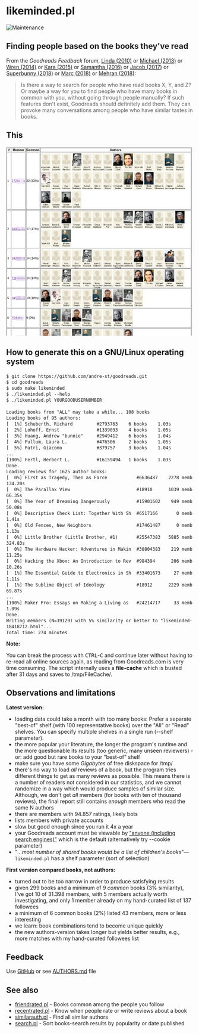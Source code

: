 # likeminded.pl

![Maintenance](https://img.shields.io/maintenance/yes/2018.svg)


## Finding people based on the books they've read

From the _Goodreads Feedback_ forum, 
[Linda (2010)](https://www.goodreads.com/topic/show/298531-is-there-an-option-to-do-a-general-search-for-people-with-similar-readin)
or [Michael (2013)](https://www.goodreads.com/topic/show/1619830-finding-friends-using-compare-books)
or [Wren (2014)](https://www.goodreads.com/topic/show/1790589-what-if-there-was-a-recommended-friends-feature) 
or [Kara (2015)](https://www.goodreads.com/topic/show/17019858-compare-books-suggestion)
or [Samantha (2016)](https://www.goodreads.com/topic/show/18167287-users-like-you-feature-suggestion)
or [Jacob (2017)](https://www.goodreads.com/topic/show/18433578-find-me-a-friend-with-same-taste-for-books)
or [Superbunny (2018)](https://www.goodreads.com/topic/show/19361289-searching-others-with-similar-taste-to-mine)
or [Marc (2018)](https://www.goodreads.com/topic/show/19252693-new-suggestion-to-find-like-minded-people)
or [Mehran (2018)](https://www.goodreads.com/topic/show/19397936-finding-people-based-on-the-books-they-ve-read):
> Is there a way to search for people who have read books X, Y, and Z? Or maybe
> a way for you to find people who have many books in common with you, without
> going through people manually? If such features don't exist, Goodreads should
> definitely add them. They can provoke many conversations among people who have
> similar tastes in books. 



## This

![Screenshot](likeminded.png?raw=true "Screenshot")



## How to generate this on a GNU/Linux operating system

```
$ git clone https://github.com/andre-st/goodreads.git
$ cd goodreads
$ sudo make likeminded
$ ./likeminded.pl --help
$ ./likeminded.pl YOURGOODUSERNUMBER

Loading books from "ALL" may take a while... 108 books
Loading books of 95 authors:
[  1%] Schuberth, Richard         #2793763    6 books    1.03s
[  2%] Lohoff, Ernst              #1339033    4 books    1.05s
[  3%] Huang, Andrew "bunnie"     #2949412    6 books    1.04s
[  4%] Pullum, Laura L.           #476506     2 books    1.05s
[  5%] Patri, Giacomo             #379757     3 books    1.04s
...
[100%] Fertl, Herbert L.          #16159494   1 books    1.03s
Done.
Loading reviews for 1625 author books:
[  0%] First as Tragedy, Then as Farce           #6636487    2278 memb     134.20s
[  0%] The Parallax View                         #18910      1039 memb      66.35s
[  0%] The Year of Dreaming Dangerously          #15901602    949 memb      50.08s
[  0%] Descriptive Check List: Together With Sh  #6517166       0 memb       1.41s
[  0%] Old Fences, New Neighbors                 #17461487      0 memb       1.13s
[  0%] Little Brother (Little Brother, #1)       #25547383   5885 memb     324.83s
[  0%] The Hardware Hacker: Adventures in Makin  #30804383    219 memb      11.25s
[  0%] Hacking the Xbox: An Introduction to Rev  #984394      206 memb      10.26s
[  1%] The Essential Guide to Electronics in Sh  #33401673     27 memb       1.11s
[  1%] The Sublime Object of Ideology            #18912      2229 memb      69.87s
...
[100%] Maker Pro: Essays on Making a Living as   #24214717     33 memb       1.09s
Done.
Writing members (N=39129) with 5% similarity or better to "likeminded-18418712.html"...
Total time: 274 minutes
```

**Note:**

You can break the process with <kbd>CTRL</kbd>-<kbd>C</kbd> and continue later
without having to re-read all online sources again, as reading from
Goodreads.com is very time consuming.  The script internally uses a
**file-cache** which is busted after 31 days and saves to /tmp/FileCache/.



## Observations and limitations

**Latest version:**
- loading data could take a month with too many books: Prefer a separate "best-of" shelf
  (with 100 representative books) over the "All" or "Read" shelves.
  You can specify multiple shelves in a single run (--shelf parameter).
- the more popular your literature, the longer the program's runtime and the 
  more questionable its results (too generic, many unseen reviewers) - or: 
  add good but rare books to your "best-of" shelf
- make sure you have some _Gigabytes_ of free diskspace for /tmp/
- there's no way to load _all_ reviews of a book, but the program tries different 
  things to get as many reviews as possible.
  This means there is a number of readers not considered in our statistics,
  and we cannot randomize in a way which would produce samples of similar size.
  Although, we don't get _all_ members (for books with ten of thousand
  reviews), the final report still contains _enough_ members who read the 
  same N authors
- there are members with 94.857 ratings, likely bots
- lists members with private accounts
- slow but good enough since you run it 4x a year
- your Goodreads account must be viewable by 
  ["anyone (including search engines)"](https://www.goodreads.com/user/edit?tab=settings) 
  which is the default (alternatively try --cookie parameter)
- "_...most number of shared books would be a list of children's books_"—`likeminded.pl` has a shelf parameter (sort of selection)

**First version compared books, not authors:**
- turned out to be too narrow in order to produce satisfying results
- given 299 books and a minimum of 9 _common_ books (3% similarity), 
  I've got 10 of 31.398 members,
  with 5 members actually worth investigating, 
  and only 1 member already on my hand-curated list of 137 followees
- a minimum of 6 common books (2%) listed 43 members, more or less interesting
- we learn: book combinations tend to become unique quickly
- the new authors-version takes longer but yields better results, e.g.,
  more matches with my hand-curated followees list


## Feedback

Use [GitHub](https://github.com/andre-st/goodreads/issues) or see [AUTHORS.md](AUTHORS.md) file


## See also

- [friendrated.pl](friendrated.md) - Books common among the people you follow
- [recentrated.pl](recentrated.md) - Know when people rate or write reviews about a book
- [similarauth.pl](similarauth.md) - Find all similar authors
- [search.pl](search.md)           - Sort books-search results by popularity or date published
